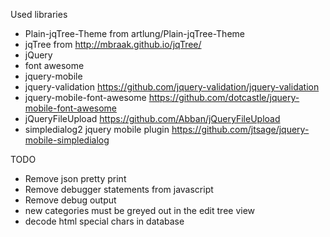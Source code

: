 Used libraries

 - Plain-jqTree-Theme from artlung/Plain-jqTree-Theme
 - jqTree from http://mbraak.github.io/jqTree/
 - jQuery
 - font awesome
 - jquery-mobile
 - jquery-validation https://github.com/jquery-validation/jquery-validation
 - jquery-mobile-font-awesome https://github.com/dotcastle/jquery-mobile-font-awesome
 - jQueryFileUpload https://github.com/Abban/jQueryFileUpload
 - simpledialog2 jquery mobile plugin https://github.com/jtsage/jquery-mobile-simpledialog

TODO

 - Remove json pretty print
 - Remove debugger statements from javascript
 - Remove debug output
 - new categories must be greyed out in the edit tree view
 - decode html special chars in database
